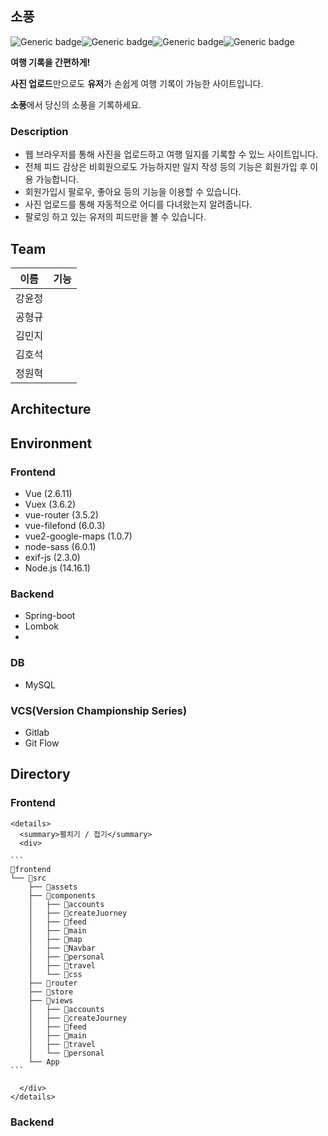 ## 소풍

![Generic badge](https://img.shields.io/badge/framework-vue-4FC08D)![Generic badge](https://img.shields.io/badge/framework-Spring-6db33f)![Generic badge](https://img.shields.io/badge/server-AWS-232f3e)![Generic badge](https://img.shields.io/badge/DB-MySQL-4479a1)

**여행 기록을 간편하게!**

**사진 업로드**만으로도 **유저**가 손쉽게 여행 기록이 가능한 사이트입니다.

**소풍**에서 당신의 소풍을 기록하세요.

### Description

* 웹 브라우저를 통해 사진을 업로드하고 여행 일지를 기록할 수 있느 사이트입니다.
* 전체 피드 감상은 비회원으로도 가능하지만 일지 작성 등의 기능은 회원가입 후 이용 가능합니다.
* 회원가입시 팔로우, 좋아요 등의 기능을 이용할 수 있습니다.
* 사진 업로드를 통해 자동적으로 어디를 다녀왔는지 알려줍니다.
* 팔로잉 하고 있는 유저의 피드만을 볼 수 있습니다.

## Team

| 이름   | 기능 |
| ------ | ---- |
| 강윤정 |      |
| 공형규 |      |
| 김민지 |      |
| 김호석 |      |
| 정원혁 |      |



## Architecture



## Environment

### Frontend

* Vue (2.6.11)
* Vuex (3.6.2)
* vue-router (3.5.2)
* vue-filefond (6.0.3)
* vue2-google-maps (1.0.7)
* node-sass (6.0.1)
* exif-js (2.3.0)
* Node.js (14.16.1)

### Backend

* Spring-boot
* Lombok
* 

### DB

* MySQL

### VCS(Version Championship Series)

* Gitlab
* Git Flow



## Directory

### Frontend

```
<details>
  <summary>펼치기 / 접기</summary>
  <div>

​```
📁frontend
└── 📁src
    ├── 📁assets
    ├── 📁components
    │   ├── 📁accounts
    │   ├── 📁createJuorney
    │   ├── 📁feed
    │   ├── 📁main
    │   ├── 📁map
    │   ├── 📁Navbar
    │   ├── 📁personal
    │   ├── 📁travel
    │   └── 📁css
    ├── 📁router
    ├── 📁store
    ├── 📁views
    │   ├── 📁accounts
    │   ├── 📁createJourney
    │   ├── 📁feed
    │   ├── 📁main
    │   ├── 📁travel
    │   └── 📁personal
    └── App
​```

  </div>
</details>
```

### Backend



